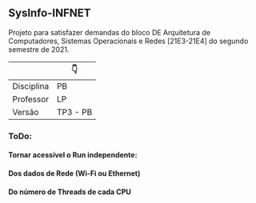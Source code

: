 ## SysInfo-INFNET 

Projeto para satisfazer demandas do bloco DE Arquitetura de Computadores, Sistemas Operacionais e Redes [21E3-21E4] do segundo semestre de 2021.

|  | 👇 |
| ------ | ------ |
| Disciplina | PB |
| Professor | LP |
| Versão | TP3 - PB |

### ToDo:
#### Tornar acessível o Run independente:
####  Dos dados de Rede (Wi-Fi ou Ethernet)
####  Do número de Threads de cada CPU
